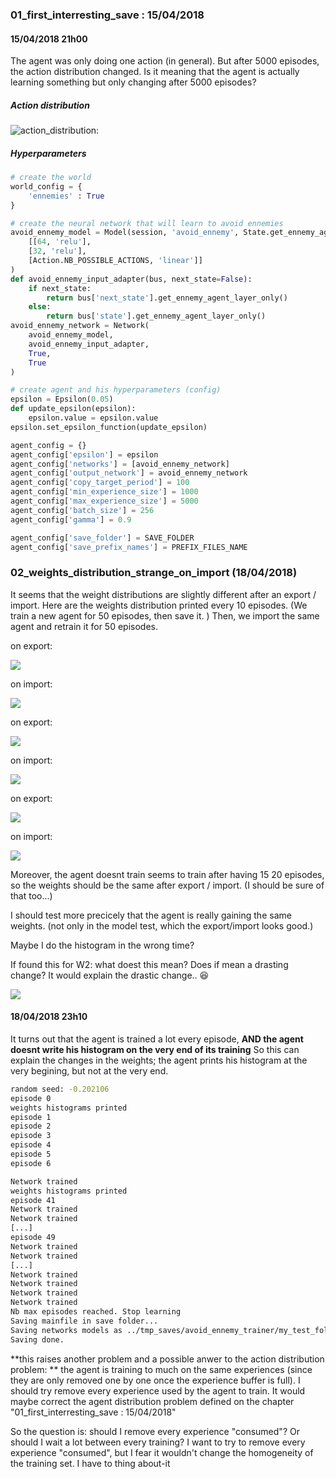 ### 01_first_interresting_save : 15/04/2018

#### 15/04/2018 21h00

The agent was only doing one action (in general). But after 5000 episodes, the action distribution changed. Is it meaning that the agent is actually learning something but only changing after 5000 episodes? 

##### Action distribution

![action_distribution](01_first_interresting_save/action_distribution.png):



##### Hyperparameters

```python
# create the world
world_config = {
    'ennemies' : True
}

# create the neural network that will learn to avoid ennemies
avoid_ennemy_model = Model(session, 'avoid_ennemy', State.get_ennemy_agent_layer_shape(world), 1e-2,
    [[64, 'relu'],
    [32, 'relu'],
    [Action.NB_POSSIBLE_ACTIONS, 'linear']]
)
def avoid_ennemy_input_adapter(bus, next_state=False):
    if next_state:
        return bus['next_state'].get_ennemy_agent_layer_only()
    else:
        return bus['state'].get_ennemy_agent_layer_only()
avoid_ennemy_network = Network(
    avoid_ennemy_model,
    avoid_ennemy_input_adapter,
    True,
    True
)

# create agent and his hyperparameters (config)
epsilon = Epsilon(0.05)
def update_epsilon(epsilon):
    epsilon.value = epsilon.value
epsilon.set_epsilon_function(update_epsilon)

agent_config = {}
agent_config['epsilon'] = epsilon
agent_config['networks'] = [avoid_ennemy_network]
agent_config['output_network'] = avoid_ennemy_network
agent_config['copy_target_period'] = 100
agent_config['min_experience_size'] = 1000
agent_config['max_experience_size'] = 5000
agent_config['batch_size'] = 256
agent_config['gamma'] = 0.9

agent_config['save_folder'] = SAVE_FOLDER
agent_config['save_prefix_names'] = PREFIX_FILES_NAME
```



### 02_weights_distribution_strange_on_import (18/04/2018)

It seems that the weight distributions are slightly different after an export / import. Here are the weights distribution printed every 10 episodes. (We train a new agent for 50 episodes, then save it. ) Then, we import the same agent and retrain it for 50 episodes. 

on export: 

![](02_weights_distribution_stranges_on_import/on_export1.png)

on import: 

![](02_weights_distribution_stranges_on_import/on_import1.png)

on export: 

![](02_weights_distribution_stranges_on_import/on_export2.png)

on import: 

![](02_weights_distribution_stranges_on_import/on_import2.png)

on export: 

![](02_weights_distribution_stranges_on_import/on_export3.png)

on import: 

![](02_weights_distribution_stranges_on_import/on_import3.png)

Moreover, the agent doesnt train seems to train after having 15 20 episodes, so the weights should be the same after export / import. (I should be sure of that too...)

I should test more precicely that the agent is really gaining the same weights. (not only in the model test, which the export/import looks good.)

Maybe I do the histogram in the wrong time? 

If found this for W2: what doest this mean? Does if mean a drasting change? It would explain the drastic change.. ​:laughing:​

![](02_weights_distribution_stranges_on_import/W2_distribution_after_import.png)

#### 18/04/2018 23h10

It turns out that the agent is trained a lot every episode, **AND the agent doesnt write his histogram on the very end of its training**  So this can explain the changes in the weights; the agent prints his histogram at the very begining, but not at the very end.  

```bash
random seed: -0.202106
episode 0
weights histograms printed
episode 1
episode 2
episode 3
episode 4
episode 5
episode 6
```

```bash
Network trained
weights histograms printed
episode 41
Network trained
Network trained
[...]
episode 49
Network trained
Network trained
[...]
Network trained
Network trained
Network trained
Network trained
Nb max episodes reached. Stop learning
Saving mainfile in save folder...
Saving networks models as ../tmp_saves/avoid_ennemy_trainer/my_test_folder/ ...
Saving done.
```

**this raises another problem and a possible anwer to the action distribution problem: ** the agent is training to much on the same experiences (since they are only removed one by one once the experience buffer is full). I should try remove every experience used by the agent to train. It would maybe correct the agent distribution problem defined on the chapter "01_first_interresting_save : 15/04/2018"

So the question is: should I remove every experience "consumed"? Or should I wait a lot between every training? I want to try to remove every experience "consumed", but I fear it wouldn't change the homogeneity of the training set. I have to thing about-it